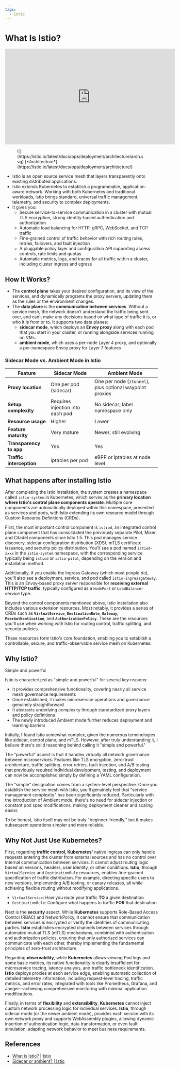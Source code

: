 ```yaml
---
tags:
  - Istio
---
```

# What Is Istio?

<iframe width="560" height="315" src="https://www.youtube.com/embed/16fgzklcF7Y?si=FS2wVxcUEgDc73Xb" title="YouTube video player" frameborder="0" allow="accelerometer; autoplay; clipboard-write; encrypted-media; gyroscope; picture-in-picture; web-share" referrerpolicy="strict-origin-when-cross-origin" allowfullscreen></iframe>

<figure markdown="span">
  ![](https://istio.io/latest/docs/ops/deployment/architecture/arch.svg)
  [*Architecture*](https://istio.io/latest/docs/ops/deployment/architecture/)
</figure>


- Istio is an open source service mesh that layers transparently onto existing distributed applications.
- Istio extends Kubernetes to establish a programmable, application-aware network. Working with both Kubernetes and traditional workloads, Istio brings standard, universal traffic management, telemetry, and security to complex deployments.
- It gives you:
    - Secure service-to-service communication in a cluster with mutual TLS encryption, strong identity-based authentication and authorization
    - Automatic load balancing for HTTP, gRPC, WebSocket, and TCP traffic
    - Fine-grained control of traffic behavior with rich routing rules, retries, failovers, and fault injection
    - A pluggable policy layer and configuration API supporting access controls, rate limits and quotas
    - Automatic metrics, logs, and traces for all traffic within a cluster, including cluster ingress and egress

## How It Works?

- The **control plane** takes your desired configuration, and its view of the services, and dynamically programs the proxy servers, updating them as the rules or the environment changes.
- The **data plane** is the **communication between services**. Without a service mesh, the network doesn’t understand the traffic being sent over, and can’t make any decisions based on what type of traffic it is, or who it is from or to. It supports two data planes:
    - **sidecar mode**, which deploys an **Envoy proxy** along with each pod that you start in your cluster, or running alongside services running on VMs.
    - **ambient mode**, which uses a per-node Layer 4 proxy, and optionally a per-namespace Envoy proxy for Layer 7 features

### Sidecar Mode vs. Ambient Mode in Istio

| Feature                  | Sidecar Mode                      | Ambient Mode                                      |
|--------------------------|-----------------------------------|---------------------------------------------------|
| **Proxy location**       | One per pod (sidecar)             | One per node (`ztunnel`), plus optional waypoint proxies |
| **Setup complexity**     | Requires injection into each pod  | No sidecar; label namespace only                  |
| **Resource usage**       | Higher                            | Lower                                             |
| **Feature maturity**     | Very mature                       | Newer, still evolving                             |
| **Transparency to app**  | Yes                               | Yes                                               |
| **Traffic interception** | iptables per pod                  | eBPF or iptables at node level                    |

## What happens after installing Istio

After completing the Istio installation, the system creates a namespace called `istio-system` in Kubernetes, which serves as the **primary location where Istio's control plane components operate**. Multiple core components are automatically deployed within this namespace, presented as services and pods, with Istio extending its own resource model through Custom Resource Definitions (CRDs).

First, the most important control component is `istiod`, an integrated control plane component that has consolidated the previously separate Pilot, Mixer, and Citadel components since Istio 1.5. This pod manages service discovery, sidecar configuration distribution (XDS), mTLS certificate issuance, and security policy distribution. You'll see a pod named `istiod-xxxx` in the `istio-system` namespace, with the corresponding service typically being `istiod` or `istio-pilot`, depending on the version and installation method.

Additionally, if you enable the Ingress Gateway (which most people do), you'll also see a deployment, service, and pod called `istio-ingressgateway`. This is an Envoy-based proxy server responsible for **receiving external HTTP/TCP traffic**, typically configured as a `NodePort` or `LoadBalancer` service type.

Beyond the control components mentioned above, Istio installation also includes various extension resources. Most notably, it provides a series of CRDs such as **`VirtualService`**, **`DestinationRule`**, **`Gateway`**, **`PeerAuthentication`**, and **`AuthorizationPolicy`**. These are the resources you'll use when working with Istio for routing control, traffic splitting, and security policies.

These resources form Istio's core foundation, enabling you to establish a controllable, secure, and traffic-observable service mesh on Kubernetes.

## Why Istio?

Simple and powerful

Istio is characterized as "simple and powerful" for several key reasons:

- It provides comprehensive functionality, covering nearly all service mesh governance requirements
- Once established, it makes microservice operations and governance genuinely straightforward
- It abstracts underlying complexity through standardized proxy layers and policy definitions
- The newly introduced Ambient mode further reduces deployment and learning barriers

Initially, I found Istio somewhat complex, given the numerous terminologies like sidecar, control plane, and mTLS. However, after truly understanding it, I believe there's solid reasoning behind calling it "simple and powerful."

The "powerful" aspect is that it handles virtually all network governance between microservices. Features like TLS encryption, zero-trust architecture, traffic splitting, error retries, fault injection, and A/B testing that previously required individual development, testing, and deployment can now be accomplished simply by defining a YAML configuration.

The "simple" designation comes from a system-level perspective. Once you establish the service mesh with Istio, you'll genuinely feel that "service management complexity" has been significantly reduced. Particularly with the introduction of Ambient mode, there's no need for sidecar injection or constant pod spec modifications, making deployment cleaner and scaling easier.

To be honest, Istio itself may not be truly "beginner-friendly," but it makes subsequent operations simpler and more reliable.

## Why Not Just Use Kubernetes?

First, regarding **traffic control**, **Kubernetes'** native Ingress can only handle requests entering the cluster from external sources and has no control over internal communication between services. It cannot adjust routing logic based on versions, headers, user identity, or other conditions. **Istio**, through `VirtualService` and `DestinationRule` resources, enables fine-grained specification of traffic distribution. For example, directing specific users to new versions, implementing A/B testing, or canary releases, all while achieving flexible routing without modifying applications.

- `VirtualService`: How you route your traffic **TO** a given destination
- `DestinationRule`: Configure what happens to traffic **FOR** that destination

Next is the **security** aspect. While **Kubernetes** supports Role-Based Access Control (RBAC) and NetworkPolicy, it cannot ensure that communication between services is encrypted or verify the identities of communicating parties. **Istio** establishes encrypted channels between services through automated mutual TLS (mTLS) mechanisms, combined with authentication and authorization policies, ensuring that only authorized services can communicate with each other, thereby implementing the fundamental principles of zero-trust architecture.

Regarding **observability**, while **Kubernetes** allows viewing Pod logs and some basic metrics, its native functionality is clearly insufficient for microservice tracing, latency analysis, and traffic bottleneck identification. **Istio** deploys proxies at each service edge, enabling automatic collection of detailed telemetry information, including request-level tracing, traffic metrics, and error rates, integrated with tools like Prometheus, Grafana, and Jaeger—achieving comprehensive monitoring with minimal application modifications.

Finally, in terms of **flexibility** and **extensibility**, **Kubernetes** cannot inject custom network processing logic for individual services. **Istio**, through sidecar mode (or the newer ambient mode), provides each service with its own network proxy and supports WebAssembly plugins, allowing dynamic insertion of authentication logic, data transformation, or even fault simulation, adapting network behavior to meet business requirements.


## References

- [What is Istio? | Istio](https://istio.io/latest/docs/overview/what-is-istio/)
- [Sidecar or ambient? | Istio](https://istio.io/latest/docs/overview/dataplane-modes/)